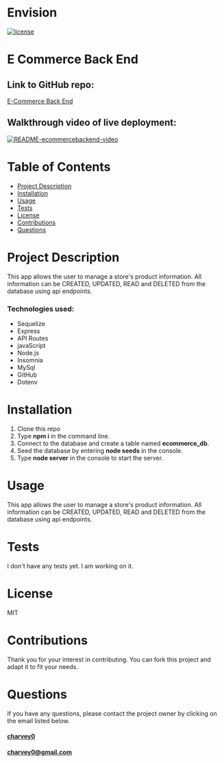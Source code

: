 # Envision


[![license](https://img.shields.io/badge/License-MIT-blue)](https://img.shields.io/badge/License-MIT-blue)  

# **E Commerce Back End**

## Link to GitHub repo:
[E-Commerce Back End](https://github.com/charvey0/E-Commerce-Back-End)


## Walkthrough video of live deployment:
[![README-ecommercebackend-video](https://img.youtube.com/vi/zyZrRwq7f9I/0.jpg)](https://www.youtube.com/watch?v=zyZrRwq7f9I)

# Table of Contents
* [Project Description](#project-description)
* [Installation](#installation)
* [Usage](#usage)
* [Tests](#tests)
* [License](#license)
* [Contributions](#contributions)
* [Questions](#questions)
# Project Description

This app allows the user to manage a store's product information.  All information can be CREATED, UPDATED, READ and DELETED from the database using api endpoints.  

### Technologies used:
- Sequelize
- Express
- API Routes
- javaScript
- Node.js
- Insomnia
- MySql
- GitHub
- Dotenv


    
# Installation
 
 1. Clone this repo  
 2. Type **npm i** in the command line.
 3. Connect to the database and create a table named **ecommerce_db**.
 4. Seed the database by entering **node seeds** in the console.
 5. Type **node server** in the console to start the server.   
 

# Usage

This app allows the user to manage a store's product information.  All information can be CREATED, UPDATED, READ and DELETED from the database using api endpoints.

# Tests
I don't have any tests yet.  I am working on it.

# License

MIT

# Contributions

Thank you for your interest in contributing.  You can fork this project and adapt it to fit your needs.

# Questions

If you have any questions, please contact the project owner by clicking on the email listed below.  
     
#### [charvey0](https://github.com/charvey0)
#### [charvey0@gmail.com](mailto:charvey0@gmail.com)
